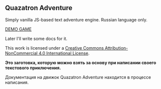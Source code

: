 ## Quazatron Adventure

Simply vanilla JS-based text adventure engine.
Russian language only.

[DEMO GAME](https://eidolonzx.github.io/quazatron-adventure/)

Later I'll write some docs for it.

This work is licensed under a [Creative Commons Attribution-NonCommercial 4.0 International License](http://creativecommons.org/licenses/by-nc/4.0/).

**Это заготовка, которую можно взять за основу при написании своего текстового приключения.**

Документация на движок Quazatron Adventure находится в процессе написания.